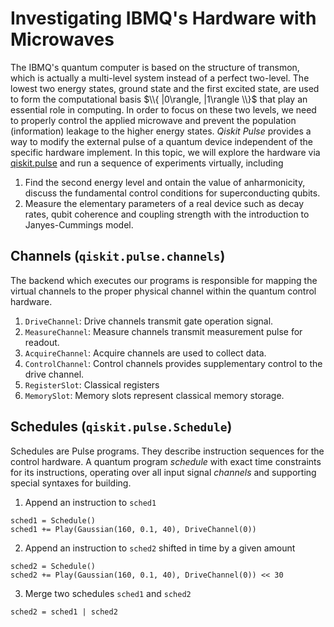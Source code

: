 # Investigating IBMQ's Hardware with Microwaves
The IBMQ's quantum computer is based on the structure of transmon, which is actually a multi-level system instead of a perfect two-level.
The lowest two energy states, ground state and the first excited state, are used to form the computational basis $\\{ |0\rangle, |1\rangle \\}$ that play an essential role in computing.
In order to focus on these two levels, we need to properly control the applied microwave and prevent the population (information) leakage to the higher energy states.
*Qiskit Pulse* provides a way to modify the external pulse of a quantum device independent of the specific hardware implement.
In this topic, we will explore the hardware via [qiskit.pulse](https://qiskit.org/documentation/apidoc/pulse.html) and run a sequence of experiments virtually, including
1. Find the second energy level and ontain the value of anharmonicity, discuss the fundamental control conditions for superconducting qubits.
2. Measure the elementary parameters of a real device such as decay rates, qubit coherence and coupling strength with the introduction to Janyes-Cummings model.

## Channels (```qiskit.pulse.channels```)
The backend which executes our programs is responsible for mapping the virtual channels to the proper physical channel within the quantum control hardware.
1. ```DriveChannel```: Drive channels transmit gate operation signal.
2. ```MeasureChannel```: Measure channels transmit measurement pulse for readout.
3. ```AcquireChannel```: Acquire channels are used to collect data.
4. ```ControlChannel```: Control channels provides supplementary control to the drive channel.
5. ```RegisterSlot```: Classical registers
6. ```MemorySlot```: Memory slots represent classical memory storage.

## Schedules (```qiskit.pulse.Schedule```)
Schedules are Pulse programs. They describe instruction sequences for the control hardware.
A quantum program *schedule* with exact time constraints for its instructions, operating over all input signal *channels* and supporting special syntaxes for building.
1. Append an instruction to ```sched1```
```
sched1 = Schedule()
sched1 += Play(Gaussian(160, 0.1, 40), DriveChannel(0))
```
2. Append an instruction to ```sched2``` shifted in time by a given amount
```
sched2 = Schedule()
sched2 += Play(Gaussian(160, 0.1, 40), DriveChannel(0)) << 30
```
3. Merge two schedules ```sched1``` and ```sched2```
```
sched2 = sched1 | sched2
```
